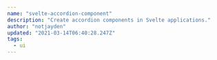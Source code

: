 ```yaml
---
name: "svelte-accordion-component"
description: "Create accordion components in Svelte applications."
author: "notjayden"
updated: "2021-03-14T06:40:28.247Z"
tags: 
  - ui
---
```

